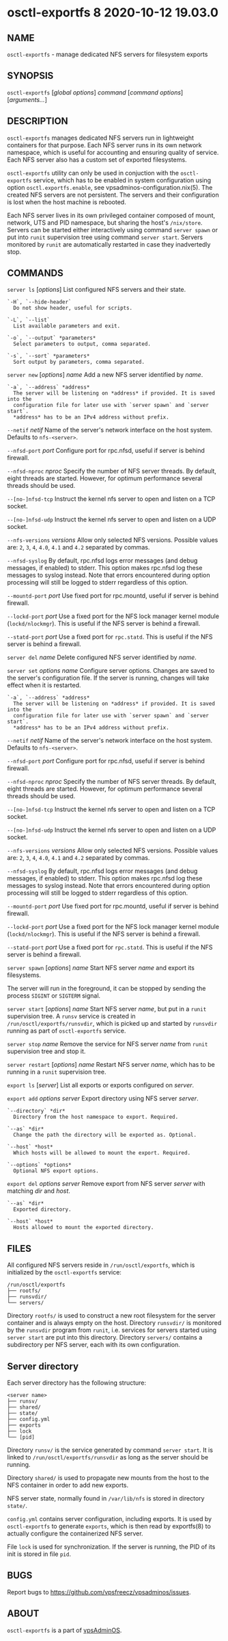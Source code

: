 # osctl-exportfs 8                2020-10-12                             19.03.0

## NAME
`osctl-exportfs` - manage dedicated NFS servers for filesystem exports

## SYNOPSIS
`osctl-exportfs` [*global options*] *command* [*command options*] [*arguments...*]

## DESCRIPTION
`osctl-exportfs` manages dedicated NFS servers run in lightweight containers
for that purpose. Each NFS server runs in its own network namespace, which is
useful for accounting and ensuring quality of service. Each NFS server also has
a custom set of exported filesystems.

`osctl-exportfs` utility can only be used in conjuction with the `osctl-exportfs`
service, which has to be enabled in system configuration using option
`osctl.exportfs.enable`, see vpsadminos-configuration.nix(5). The created NFS
servers are not persistent. The servers and their configuration is lost when
the host machine is rebooted.

Each NFS server lives in its own privileged container composed of mount, network,
UTS and PID namespace, but sharing the host's `/nix/store`. Servers can be
started either interactively using command `server spawn` or put into `runit`
supervision tree using command `server start`. Servers monitored by `runit` are
automatically restarted in case they inadvertedly stop.

## COMMANDS
`server ls` [*options*]
  List configured NFS servers and their state.

    `-H`, `--hide-header`
      Do not show header, useful for scripts.

    `-L`, `--list`
      List available parameters and exit.
    
    `-o`, `--output` *parameters*
      Select parameters to output, comma separated.

    `-s`, `--sort` *parameters*
      Sort output by parameters, comma separated.

`server new` [*options*] *name*
  Add a new NFS server identified by *name*.

    `-a`, `--address` *address*
      The server will be listening on *address* if provided. It is saved into the
      configuration file for later use with `server spawn` and `server start`.
      *address* has to be an IPv4 address without prefix.

   `--netif` *netif*
     Name of the server's network interface on the host system.
     Defaults to `nfs-<server>`.

   `--nfsd-port` *port*
     Configure port for rpc.nfsd, useful if server is behind firewall.

   `--nfsd-nproc` *nproc*
     Specify the number of NFS server threads. By default, eight threads
     are started. However, for optimum performance several threads should
     be used.

   `--[no-]nfsd-tcp`
     Instruct the kernel nfs server to open and listen on a TCP socket.

   `--[no-]nfsd-udp`
     Instruct the kernel nfs server to open and listen on a UDP socket.

   `--nfs-versions` *versions*
     Allow only selected NFS versions. Possible values are: `2`, `3`, `4`,
     `4.0`, `4.1` and `4.2` separated by commas.

   `--nfsd-syslog`
     By default, rpc.nfsd logs error messages (and debug messages, if
     enabled) to stderr. This option makes rpc.nfsd log these messages to
     syslog instead. Note that errors encountered during option processing
     will still be logged to stderr regardless of this option.

   `--mountd-port` *port*
     Use fixed port for rpc.mountd, useful if server is behind firewall.

   `--lockd-port` *port*
     Use a fixed port for the NFS lock manager kernel module (`lockd/nlockmgr`).
     This is useful if the NFS server is behind a firewall.

   `--statd-port` *port*
     Use a fixed port for `rpc.statd`. This is useful if the NFS server is
     behind a firewall.

`server del` *name*
  Delete configured NFS server identified by *name*.

`server set` *options* *name*
  Configure server options. Changes are saved to the server's configuration file.
  If the server is running, changes will take effect when it is restarted.

    `-a`, `--address` *address*
      The server will be listening on *address* if provided. It is saved into the
      configuration file for later use with `server spawn` and `server start`.
      *address* has to be an IPv4 address without prefix.

   `--netif` *netif*
     Name of the server's network interface on the host system.
     Defaults to `nfs-<server>`.

   `--nfsd-port` *port*
     Configure port for rpc.nfsd, useful if server is behind firewall.

   `--nfsd-nproc` *nproc*
     Specify the number of NFS server threads. By default, eight threads
     are started. However, for optimum performance several threads should
     be used.

   `--[no-]nfsd-tcp`
     Instruct the kernel nfs server to open and listen on a TCP socket.

   `--[no-]nfsd-udp`
     Instruct the kernel nfs server to open and listen on a UDP socket.

   `--nfs-versions` *versions*
     Allow only selected NFS versions. Possible values are: `2`, `3`, `4`,
     `4.0`, `4.1` and `4.2` separated by commas.

   `--nfsd-syslog`
     By default, rpc.nfsd logs error messages (and debug messages, if
     enabled) to stderr. This option makes rpc.nfsd log these messages to
     syslog instead. Note that errors encountered during option processing
     will still be logged to stderr regardless of this option.

   `--mountd-port` *port*
     Use fixed port for rpc.mountd, useful if server is behind firewall.

   `--lockd-port` *port*
     Use a fixed port for the NFS lock manager kernel module (`lockd/nlockmgr`).
     This is useful if the NFS server is behind a firewall.

   `--statd-port` *port*
     Use a fixed port for `rpc.statd`. This is useful if the NFS server is
     behind a firewall.

`server spawn` [*options*] *name*
  Start NFS server *name* and export its filesystems.

  The server will run in the foreground, it can be stopped by sending the
  process `SIGINT` or `SIGTERM` signal.

`server start` [*options*] *name*
  Start NFS server *name*, but put in a `runit` supervision tree. A `runsv`
  service is created in `/run/osctl/exportfs/runsvdir`, which is picked up
  and started by `runsvdir` running as part of `osctl-exportfs` service.

`server stop` *name*
  Remove the service for NFS server *name* from `runit` supervision tree and
  stop it.

`server restart` [*options*] *name*
  Restart NFS server *name*, which has to be running in a `runit` supervision
  tree.

`export ls` [*server*]
  List all exports or exports configured on *server*.

`export add` *options* *server*
  Export directory using NFS server *server*.

    `--directory` *dir*
      Directory from the host namespace to export. Required.

    `--as` *dir*
      Change the path the directory will be exported as. Optional.

    `--host` *host*
      Which hosts will be allowed to mount the export. Required.

    `--options` *options*
      Optional NFS export options.

`export del` *options* *server*
  Remove export from NFS server *server* with matching *dir* and *host*.
    
    `--as` *dir*
      Exported directory.
    
    `--host` *host*
      Hosts allowed to mount the exported directory.

## FILES
All configured NFS servers reside in `/run/osctl/exportfs`, which is initialized
by the `osctl-exportfs` service:

```
/run/osctl/exportfs
├── rootfs/
├── runsvdir/
└── servers/
```

Directory `rootfs/` is used to construct a new root filesystem for the server
container and is always empty on the host. Directory `runsvdir/` is monitored by
the `runsvdir` program from `runit`, i.e. services for servers started using
`server start` are put into this directory. Directory `servers/` contains
a subdirectory per NFS server, each with its own configuration.

## Server directory
Each server directory has the following structure:

```
<server name>
├── runsv/
├── shared/
├── state/
├── config.yml
├── exports
├── lock
└── [pid]
```

Directory `runsv/` is the service generated by command `server start`. It is
linked to `/run/osctl/exportfs/runsvdir` as long as the server should be running.

Directory `shared/` is used to propagate new mounts from the host to the NFS
container in order to add new exports.

NFS server state, normally found in `/var/lib/nfs` is stored in directory
`state/`.

`config.yml` contains server configuration, including exports. It is used by
`osctl-exportfs` to generate `exports`, which is then read by exportfs(8) to
actually configure the containerized NFS server.

File `lock` is used for synchronization. If the server is running, the PID of
its init is stored in file `pid`.

## BUGS
Report bugs to https://github.com/vpsfreecz/vpsadminos/issues.

## ABOUT
`osctl-exportfs` is a part of [vpsAdminOS](https://github.com/vpsfreecz/vpsadminos).
